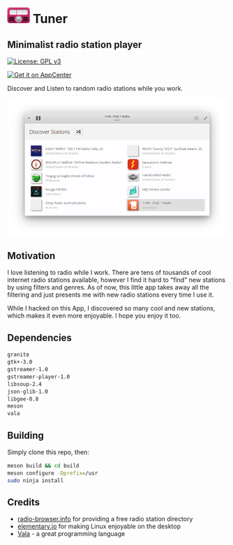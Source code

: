# ![icon](docs/logo_01.png) Tuner

## Minimalist radio station player

[![License: GPL v3](https://img.shields.io/badge/License-GPL%20v3-blue.svg)](http://www.gnu.org/licenses/gpl-3.0)

[![Get it on AppCenter](https://appcenter.elementary.io/badge.svg)](https://appcenter.elementary.io/com.github.louis77.tuner)

Discover and Listen to random radio stations while you work.

![Screenshot 01](docs/screen_04.png?raw=true)

## Motivation

I love listening to radio while I work. There are tens of tousands of cool internet radio stations available, however I find it hard to "find" new stations by using filters and genres. As of now, this little app takes away all the filtering and just presents me with new radio stations every time I use it.

While I hacked on this App, I discovered so many cool and new stations, which makes it even more enjoyable. I hope you enjoy it too.


## Dependencies

```bash
granite
gtk+-3.0
gstreamer-1.0
gstreamer-player-1.0
libsoup-2.4
json-glib-1.0
libgee-0.8
meson
vala
```

## Building

Simply clone this repo, then:

```bash
meson build && cd build
meson configure -Dprefix=/usr
sudo ninja install
```

## Credits

- [radio-browser.info](http://www.radio-browser.info) for providing a free radio station directory
- [elementary.io](https://elementary.io) for making Linux enjoyable on the desktop
- [Vala](https://wiki.gnome.org/Projects/Vala) - a great programming language
